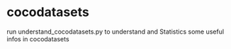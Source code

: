 # cocodatasets
run understand_cocodatasets.py to understand and Statistics some useful infos in cocodatasets
